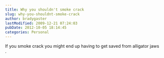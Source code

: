 ```yaml
---
title: Why you shouldn't smoke crack
slug: why-you-shouldnt-smoke-crack
author: bradygaster
lastModified: 2009-12-21 07:24:03
pubDate: 2012-10-05 18:14:45
categories: Personal
---
```


If you smoke crack you might end up having to get
<a>saved from alligator jaws</a> .
